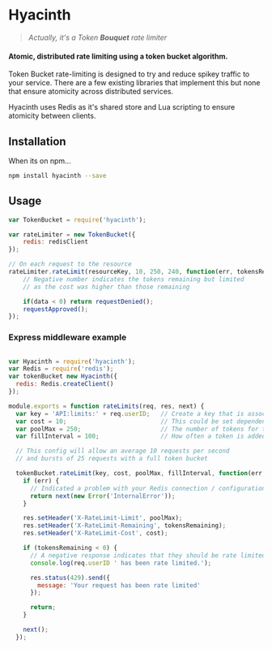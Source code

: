 # Hyacinth

> _Actually, it's a Token **Bouquet** rate limiter_

#### Atomic, distributed rate limiting using a token bucket algorithm.

Token Bucket rate-limiting is designed to try and reduce spikey traffic to your service. There are a few existing libraries that implement this but none that ensure atomicity across distributed services.

Hyacinth uses Redis as it's shared store and Lua scripting to ensure atomicity between clients.


## Installation

When its on npm...

```sh
npm install hyacinth --save
```

## Usage

```js
var TokenBucket = require('hyacinth');

var rateLimiter = new TokenBucket({
	redis: redisClient
});

// On each request to the resource
rateLimiter.rateLimit(resourceKey, 10, 250, 240, function(err, tokensRemaining){
    // Negative number indicates the tokens remaining but limited
    // as the cost was higher than those remaining

	if(data < 0) return requestDenied();
	requestApproved();
});
```


### Express middleware example

```js

var Hyacinth = require('hyacinth');
var Redis = require('redis');
var tokenBucket new Hyacinth({
  redis: Redis.createClient()
});

module.exports = function rateLimits(req, res, next) {
  var key = 'API:limits:' + req.userID;   // Create a key that is associated with the API user
  var cost = 10;                          // This could be set dependent on the endpoint route
  var poolMax = 250;                      // The number of tokens for the user
  var fillInterval = 100;                 // How often a token is added to the bucket

  // This config will allow an average 10 requests per second
  // and bursts of 25 requests with a full token bucket

  tokenBucket.rateLimit(key, cost, poolMax, fillInterval, function(err, tokensRemaining) {
    if (err) {
      // Indicated a problem with your Redis connection / configuration
      return next(new Error('InternalError'));
    }

    res.setHeader('X-RateLimit-Limit', poolMax);
    res.setHeader('X-RateLimit-Remaining', tokensRemaining);
    res.setHeader('X-RateLimit-Cost', cost);

    if (tokensRemaining < 0) {
      // A negative response indicates that they should be rate limited
      console.log(req.userID ' has been rate limited.');

      res.status(429).send({
        message: 'Your request has been rate limited'
      });

      return;
    }

    next();
  });


```
